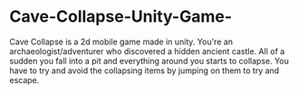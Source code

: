 # Cave-Collapse-Unity-Game-
Cave Collapse is a 2d mobile game made in unity. You're an archaeologist/adventurer who discovered a hidden ancient castle. All of a sudden you fall into a pit and everything around you starts to collapse. You have to try and  avoid the collapsing items by jumping on them to try and escape.
